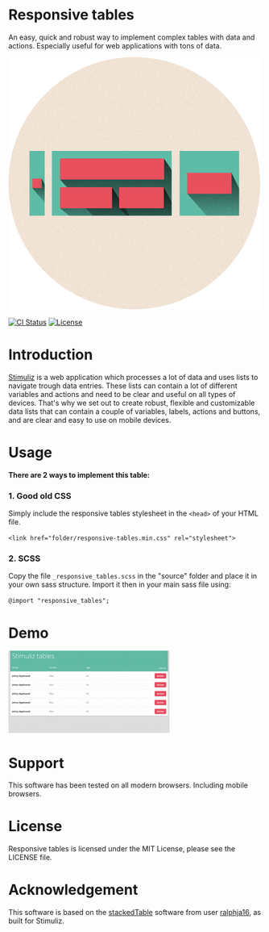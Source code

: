 # Responsive tables
An easy, quick and robust way to implement complex tables with data and actions. Especially useful for web applications with tons of data.

![Responsive tables icon](assets/responsive-tables-icon.png)

[![CI Status](http://img.shields.io/travis/TimOliver/TOWebViewController.svg?style=flat)](http://api.travis-ci.org/TimOliver/TOWebViewController.svg)
[![License](https://img.shields.io/cocoapods/l/TOWebViewController.svg?style=flat)](http://cocoadocs.org/docsets/TOWebViewController)

# Introduction
[Stimuliz](http://stimuliz.nl) is a web application which processes a lot of data and uses lists to navigate trough data entries. These lists can contain a lot of different variables and actions and need to be clear and useful on all types of devices. That's why we set out to create robust, flexible and customizable data lists that can contain a couple of variables, labels, actions and buttons, and are clear and easy to use on mobile devices.

# Usage
__There are 2 ways to implement this table:__

### 1. Good old CSS
Simply include the responsive tables stylesheet in the `<head>` of your HTML file.

`<link href="folder/responsive-tables.min.css" rel="stylesheet">`

### 2. SCSS
Copy the file `_responsive_tables.scss` in the "source" folder and place it in your own sass structure. Import it then in your main sass file using:

`@import "responsive_tables";`

# Demo

![Responsive tables demo](assets/responsive-tables-demo.gif)

# Support
This software has been tested on all modern browsers. Including mobile browsers.

# License
Responsive tables is licensed under the MIT License, please see the LICENSE file.

# Acknowledgement
This software is based on the [stackedTable](https://github.com/ralphja16/stackedTable) software from user [ralphja16](https://github.com/ralphja16), as built for Stimuliz.
